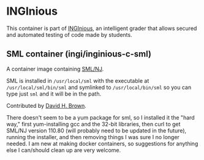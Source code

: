 INGInious
=========

This container is part of [INGInious](https://github.com/UCL-INGI/INGInious), an intelligent grader that allows secured and automated testing of code made by students. 

SML container (ingi/inginious-c-sml)
------------------------------------

A container image containing [SML/NJ](http://smlnj.org/).

SML is installed in `/usr/local/sml` with the executable at `/usr/local/sml/bin/sml` and symlinked to
`/usr/local/bin/sml` so you can type just `sml` and it will be in the path.

Contributed by [David H. Brown](mailto:david_h_brown@uri.edu).

There doesn't seem to be a yum package for sml, so I installed it the "hard way," first yum-installing gcc and 
the 32-bit libraries, then curl to get SML/NJ version 110.80 (will probably need to be updated in the future),
running the installer, and then removing things I was sure I no longer needed. I am new at making docker containers,
so suggestions for anything else I can/should clean up are very welcome. 
